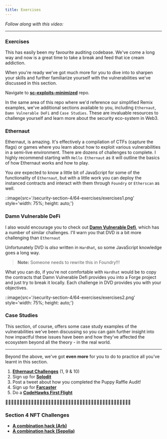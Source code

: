 ```yaml
---
title: Exercises
---
```


_Follow along with this video:_

---

### Exercises

This has easily been my favourite auditing codebase. We've come a long way and now is a great time to take a break and feed that ice cream addiction.

When you're ready we've got much more for you to dive into to sharpen your skills and further familiarize yourself with the vulnerabilities we've discussed in this section.

Navigate to [**sc-exploits-minimized**](https://github.com/Cyfrin/sc-exploits-minimized) repo.

In the same area of this repo where we'd reference our simplified Remix examples, we've additional sections available to you, including `Ethernaut`, `Damn Vulnerable DeFi` and `Case Studies`. These are invaluable resources to challenge yourself and learn more about the security eco-system in Web3.

### Ethernaut

Ethernaut, is amazing. It's effectively a compilation of CTFs (capture the flags) or games where you learn about how to exploit various vulnerabilities in a semi-live environment. There are dozens of challenges to complete. I highly recommend starting with `Hello Ethernaut` as it will outline the basics of how Ethernaut works and how to play.

You _are_ expected to know a little bit of JavaScript for some of the functionality of `Ethernaut`, but with a little work you can deploy the instanced contracts and interact with them through `Foundry` or `Etherscan` as well.

::image{src='/security-section-4/64-exercises/exercises1.png' style='width: 75%; height: auto;'}

### Damn Vulnerable DeFi

I also would encourage you to check out [**Damn Vulnerable Defi**](https://www.damnvulnerabledefi.xyz/), which has a number of similar challenges. I'll warn you that DVD _is_ a bit more challenging than `Ethernaut`

Unfortunately DVD is _also_ written in `Hardhat`, so some JavaScript knowledge goes a long way.

> **Note:** Someone needs to rewrite this in Foundry!!!

What you can do, if you're not comfortable with `Hardhat` would be to copy the contracts that Damn Vulnerable Defi provides you into a Forge project and just try to break it locally. Each challenge in DVD provides you with your objectives.

::image{src='/security-section-4/64-exercises/exercises2.png' style='width: 75%; height: auto;'}

### Case Studies

This section, of course, offers some case study examples of the vulnerabilities we've been discussing so you can gain further insight into how impactful these issues have been and how they've affected the ecosystem beyond all the theory - in the real world.

---

Beyond the above, we've got **even more** for you to do to practice all you've learnt in this section.

1. [**Ethernaut Challenges**](https://ethernaut.openzeppelin.com/) (1, 9 & 10)
2. Sign up for [**Solodit**](https://solodit.xyz/)
3. Post a tweet about how you completed the Puppy Raffle Audit!
4. Sign up for [**Farcaster**](https://www.farcaster.xyz/)
5. Do a [**CodeHawks First Flight**](https://www.codehawks.com/first-flights)

🧑‍🚀🧑‍🚀🧑‍🚀🧑‍🚀🧑‍🚀🧑‍🚀🧑‍🚀🧑‍🚀🧑‍🚀🧑‍🚀🧑‍🚀🧑‍🚀🧑‍🚀🧑‍🚀🧑‍🚀🧑‍🚀🧑‍🚀🧑‍🚀🧑‍🚀🧑‍🚀🧑‍🚀🧑‍🚀

### Section 4 NFT Challenges

- [**A combination hack (Arb)**](https://arbiscan.io/address/0xef72ba6575b86beaa9b9e4a78bca4a58f3cce276)
- [**A combination hack (Sepolia)**](https://sepolia.etherscan.io/address/0xf988ebf9d801f4d3595592490d7ff029e438deca)
